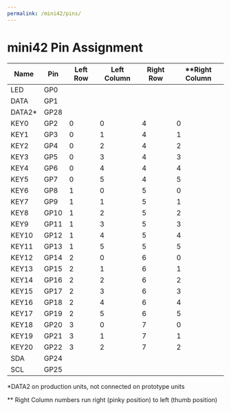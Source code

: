 ```yaml
---
permalink: /mini42/pins/
---
```


# mini42 Pin Assignment
| Name   | Pin  |  Left Row | Left Column | Right Row | **Right Column |
|--------|------|-----------|-------------|-----------|--------------|
| LED    | GP0  |           |             |           |              |
| DATA   | GP1  |           |             |           |              |
| DATA2* | GP28 |           |             |           |              |
| KEY0   | GP2  | 0         | 0           | 4         | 0            |
| KEY1   | GP3  | 0         | 1           | 4         | 1            |
| KEY2   | GP4  | 0         | 2           | 4         | 2            |
| KEY3   | GP5  | 0         | 3           | 4         | 3            |
| KEY4   | GP6  | 0         | 4           | 4         | 4            |
| KEY5   | GP7  | 0         | 5           | 4         | 5            |
| KEY6   | GP8  | 1         | 0           | 5         | 0            |
| KEY7   | GP9  | 1         | 1           | 5         | 1            |
| KEY8   | GP10 | 1         | 2           | 5         | 2            |
| KEY9   | GP11 | 1         | 3           | 5         | 3            |
| KEY10  | GP12 | 1         | 4           | 5         | 4            |
| KEY11  | GP13 | 1         | 5           | 5         | 5            |
| KEY12  | GP14 | 2         | 0           | 6         | 0            |
| KEY13  | GP15 | 2         | 1           | 6         | 1            |
| KEY14  | GP16 | 2         | 2           | 6         | 2            |
| KEY15  | GP17 | 2         | 3           | 6         | 3            |
| KEY16  | GP18 | 2         | 4           | 6         | 4            |
| KEY17  | GP19 | 2         | 5           | 6         | 5            |
| KEY18  | GP20 | 3         | 0           | 7         | 0            |
| KEY19  | GP21 | 3         | 1           | 7         | 1            |
| KEY20  | GP22 | 3         | 2           | 7         | 2            |
| SDA    | GP24 |           |             |           |              |
| SCL    | GP25 |           |             |           |              |

\*DATA2 on production units, not connected on prototype units

\** Right Column numbers run right (pinky position) to left (thumb position)
